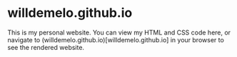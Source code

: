# willdemelo.github.io
This is my personal website. You can view my HTML and CSS code here, or navigate to (willdemelo.github.io)[willdemelo.github.io] in your browser to see the rendered website.
